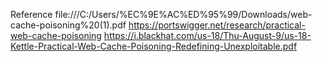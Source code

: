 Reference
file:///C:/Users/%EC%9E%AC%ED%95%99/Downloads/web-cache-poisoning%20(1).pdf
https://portswigger.net/research/practical-web-cache-poisoning
https://i.blackhat.com/us-18/Thu-August-9/us-18-Kettle-Practical-Web-Cache-Poisoning-Redefining-Unexploitable.pdf
